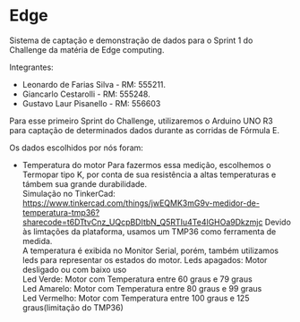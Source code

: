 # Edge
Sistema de captação e demonstração de dados para o Sprint 1 do Challenge da matéria de Edge computing.

Integrantes:
- Leonardo de Farias Silva - RM: 555211.
- Giancarlo Cestarolli - RM: 555248.
- Gustavo Laur Pisanello - RM: 556603

Para esse primeiro Sprint do Challenge, utilizaremos o Arduino UNO R3 para captação de determinados dados
durante as corridas de Fórmula E.

Os dados escolhidos por nós foram:
- Temperatura do motor
Para fazermos essa medição, escolhemos o Termopar tipo K, por conta de sua resistência a altas temperaturas
e támbem sua grande durabilidade.
<br/>Simulação no TinkerCad: https://www.tinkercad.com/things/jwEQMK3mG9v-medidor-de-temperatura-tmp36?sharecode=t6DTtvCnz_UQcpBDItbN_Q5RTIu4Te4lGHOa9Dkzmjc
Devido às limtações da plataforma, usamos um TMP36 como ferramenta de medida. 
<br/>A temperatura é exibida no Monitor Serial, porém, também utilizamos leds para representar os estados do motor.
Leds apagados: Motor desligado ou com baixo uso<br/>
Led Verde: Motor com Temperatura entre 60 graus e 79 graus<br/>
Led Amarelo: Motor com Temperatura entre 80 graus e 99 graus<br/>
Led Vermelho: Motor com Temperatura entre 100 graus e 125 graus(limitação do TMP36)
